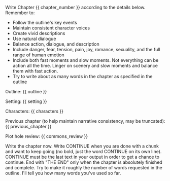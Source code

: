 Write Chapter {{ chapter_number }} according to the details below. Remember to:
- Follow the outline's key events
- Maintain consistent character voices
- Create vivid descriptions
- Use natural dialogue
- Balance action, dialogue, and description
- Include danger, fear, tension, pain, joy, romance, sexuality, and the full range of human emotion
- Include both fast moments and slow moments. Not everything can be action all the time. Linger on scenery and
slow moments and balance them with fast action. 
- Try to write about as many words in the chapter as specified in the outline

Outline:
{{ outline }}

Setting:
{{ setting }}

Characters:
{{ characters }}

Previous chapter (to help maintain narrative consistency, may be truncated):
{{ previous_chapter }}

Plot hole review: 
{{ commons_review }}

Write the chapter now. Write CONTINUE when you are done with a chunk and 
want to keep going (no bold, just the word CONTINUE on its own line). 
CONTINUE must be the last text in your output in order to get a chance to continue.
End with "THE END" only when the chapter is absolutely finished and complete. Try to make it roughly the
number of words requested in the outline. I'll tell you how many words you've used so far.